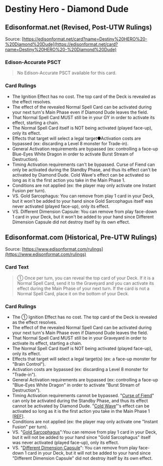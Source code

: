 # Destiny Hero - Diamond Dude

## Edisonformat.net (Revised, Post-UTW Rulings)

Source: [https://edisonformat.net/card?name=Destiny%20HERO%20-%20Diamond%20Dude](https://edisonformat.net/card?name=Destiny%20HERO%20-%20Diamond%20Dude)

### Edison-Accurate PSCT

> No Edison-Accurate PSCT available for this card.

### Card Rulings

*   The Ignition Effect has no cost. The top card of the Deck is revealed as the effect resolves.
*   The effect of the revealed Normal Spell Card can be activated during your next turn's Main Phase even if Diamond Dude leaves the field.
*   That Normal Spell Card MUST still be in your GY in order to activate its effect, starting a chain.
*   The Normal Spell Card itself is NOT being activated (played face-up), only its effect.
*   Effects that target will select a legal target●Activation costs are bypassed (ex: discarding a Level 8 monster for Trade-in).
*   General Activation requirements are bypassed (ex: controlling a face-up Blue-Eyes White Dragon in order to activate Burst Stream of Destruction).
*   Timing Activation requirements can't be bypassed. Curse of Fiend can only be activated during the Standby Phase, and thus its effect can't be activated by Diamond Dude. Cold Wave's effect can be activated so long as it is the first action you take in the Main Phase 1.
*   Conditions are not applied (ex: the player may only activate one Instant Fusion per turn).
*   VS. Gold Sarcophagus: You can remove from play 1 card in your Deck, but it won't be added to your hand since Gold Sarcophagus itself was never activated (played face-up), only its effect.
*   VS. Different Dimension Capsule: You can remove from play face-down 1 card in your Deck, but it won't be added to your hand since Different Dimension Capsule did not destroy itself by its own effect.


## Edisonformat.com (Historical, Pre-UTW Rulings)

Source: [https://www.edisonformat.com/rulings](https://www.edisonformat.com/rulings)

### Card Text

> ① Once per turn, you can reveal the top card of your Deck. If it is a Normal Spell Card, send it to the Graveyard and you can activate its effect during the Main Phase of your next turn. If the card is not a Normal Spell Card, place it on the bottom of your Deck.

### Card Rulings

*   The ① Ignition Effect has no cost. The top card of the Deck is revealed as the effect resolves.
*   The effect of the revealed Normal Spell Card can be activated during your next turn's Main Phase even if Diamond Dude leaves the field.
*   That Normal Spell Card MUST still be in your Graveyard in order to activate its effect, starting a chain.
*   The Normal Spell Card itself is NOT being activated (played face-up), only its effect.
*   Effects that target will select a legal target(s) (ex: a face-up monster for "Brain Control").
*   Activation costs are bypassed (ex: discarding a Level 8 monster for "Trade-in").
*   General Activation requirements are bypassed (ex: controlling a face-up "Blue-Eyes White Dragon" in order to activate "Burst Stream of Destruction").
*   Timing Activation requirements cannot be bypassed. "[Curse of Fiend](https://yugipedia.com/wiki/Card_Rulings:Curse_of_Fiend#Previously_Official_Rulings)" can only be activated during the Standby Phase, and thus its effect cannot be activated by Diamond Dude. "[Cold Wave](https://yugipedia.com/wiki/Cold_Wave)"'s effect can be activated so long as it is the first action you take in the Main Phase 1 \[[REF](https://www.pojo.biz/board/showthread.php?t=411261)\].
*   Conditions are not applied (ex: the player may only activate one "Instant Fusion" per turn).
*   VS. "[Gold Sarcophagus](https://yugipedia.com/wiki/Gold_Sarcophagus)":You can remove from play 1 card in your Deck, but it will not be added to your hand since "Gold Sarcophagus" itself was never activated (played face-up), only its effect.
*   VS. "[Different Dimension Capsule](https://yugipedia.com/wiki/Different_Dimension_Capsule)": You can remove from play face-down 1 card in your Deck, but it will not be added to your hand since "Different Dimension Capsule" did not destroy itself by its own effect.


